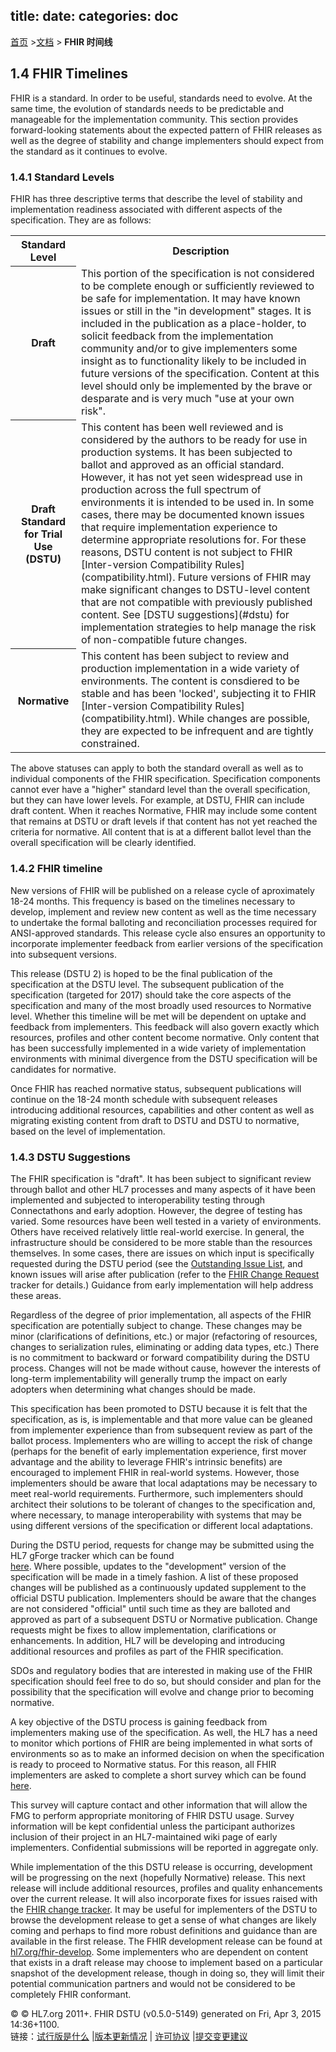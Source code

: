title: 
date: 
categories: doc
---

  [首页](../home/index.html) >[文档](documentation.html) > **FHIR 时间线**	

## 1.4  FHIR Timelines

FHIR is a standard.  In order to be useful, standards need to evolve.  At the same time, the evolution of standards
needs to be predictable and manageable for the implementation community.  This section provides forward-looking
statements about the expected pattern of FHIR releases as well as the degree of stability and change implementers
should expect from the standard as it continues to evolve.

<a name="levels"/>

### 1.4.1 Standard Levels

FHIR has three descriptive terms that describe the level of stability and implementation readiness associated with
different aspects of the specification.  They are as follows:
<table><tbody><tr><th>Standard Level</th><th>Description</th></tr><tr><th>Draft</th><td>This portion of the specification is not considered to be complete enough or sufficiently reviewed to be      safe for implementation.  It may have known issues or still in the &quot;in development&quot; stages.  It is included  in the publication as a place-holder, to solicit feedback from the implementation community and/or to give  implementers some insight as to functionality likely to be included in future versions of the specification.  Content at this level should only be implemented by the brave or desparate and is very much &quot;use at your own      risk&quot;.</td></tr><tr><th>Draft Standard for Trial Use (DSTU)</th><td>This content has been well reviewed and is considered by the authors to be ready for use in production systems.  It has been subjected to ballot and approved as an official standard.  However, it has not yet
seen widespread use in production across the full spectrum of environments it is intended to be used in.  In
 some cases, there may be documented known issues that require implementation experience to determine appropriate
 resolutions for.  For these reasons, DSTU content is not subject to FHIR [Inter-version Compatibility Rules](compatibility.html).      Future versions of FHIR may make significant changes to DSTU-level content that are not compatible with      previously published content.  See [DSTU suggestions](#dstu) for implementation strategies to      help manage the risk of non-compatible future changes.</td></tr><tr>  <th>Normative</th>
<td>This content has been subject to review and production implementation in a wide variety of environments.
The content is consdiered to be stable and has been 'locked', subjecting it to FHIR       [Inter-version Compatibility Rules](compatibility.html).  While changes are possible, they are      expected to be infrequent and are tightly constrained.</td>    </tr>  </tbody></table>

The above statuses can apply to both the standard overall as well as to individual components of the FHIR specification.
Specification components cannot ever have a &quot;higher&quot; standard level than the overall specification, but they can have
lower levels.  For example, at DSTU, FHIR can include draft content.  When it reaches Normative, FHIR may include
some content that remains at DSTU or draft levels if that content has not yet reached the criteria for normative.
All content that is at a different ballot level than the overall specification will be clearly identified.

### 1.4.2  FHIR timeline

New versions of FHIR will be published on a release cycle of aproximately 18-24 months.  This frequency is based on
the timelines necessary to develop, implement and review new content as well as the time necessary to undertake the
formal balloting and reconciliation processes required for ANSI-approved standards.  This release cycle also ensures
an opportunity to incorporate implementer feedback from earlier versions of the specification into subsequent versions.

This release (DSTU 2) is hoped to be the final publication of the specification at the DSTU level.  The subsequent
publication of the specification (targeted for 2017) should take the core aspects of the specification and many
of the most broadly used resources to Normative level.  Whether this timeline will be met will be dependent on
uptake and feedback from implementers.  This feedback will also govern exactly which resources, profiles and other content become
normative.  Only content that has been successfully implemented in a wide variety of implementation environments with
minimal divergence from the DSTU specification will be candidates for normative.

Once FHIR has reached normative status, subsequent publications will continue on the 18-24 month schedule with subsequent releases
introducing additional resources, capabilities and other content as well as migrating existing content from draft to DSTU and
DSTU to normative, based on the level of implementation.

<a name="dstu"/>

### 1.4.3  DSTU Suggestions

The FHIR specification is &quot;draft&quot;.  It has been subject to significant review through ballot and other HL7 processes and many aspects of it have been 
implemented and subjected to interoperability testing through Connectathons and early adoption.  However, the degree of testing has varied.  Some resources 
have been well tested in a variety of environments.  Others have received relatively little real-world exercise.  In general, the infrastructure should be 
considered to be more stable than the resources themselves.  In some cases, there are issues on which input is specifically requested during the DSTU period
(see the [Outstanding Issue List](todo.html), and known issues will arise after publication (refer to the 
[FHIR Change Request](http://gforge.hl7.org/gf/project/fhir/tracker/?action=TrackerItemBrowse&amp;tracker_id=677) tracker for details.)
Guidance from early implementation will help address these areas.

Regardless of the degree of prior implementation, all aspects of the FHIR specification are potentially subject to change.  These changes may be minor 
(clarifications of definitions, etc.) or major (refactoring of resources, changes to serialization rules, eliminating or adding data types, etc.)  There is no 
commitment to backward or forward compatibility during the DSTU process.  Changes will not be made without cause, however the interests of long-term 
implementability will generally trump the impact on early adopters when determining what changes should be made.

This specification has been promoted to DSTU because it is felt that the specification, as is, is implementable and that more value can be gleaned from 
implementer experience than from subsequent review as part of the ballot process.  Implementers who are willing to accept the risk of change (perhaps 
for the benefit of early implementation experience, first mover advantage and the ability to leverage FHIR's intrinsic benefits) are encouraged to implement 
FHIR in real-world systems.  However, those implementers should be aware that local adaptations may be necessary to meet real-world requirements.  Furthermore, 
such implementers should architect their solutions to be tolerant of changes to the specification and, where necessary, to manage interoperability with systems 
that may be using different versions of the specification or different local adaptations.

During the DSTU period, requests for change may be submitted using the HL7 gForge tracker which can be found  
[here](http://gforge.hl7.org/gf/project/fhir/tracker/?action=TrackerItemBrowse&amp;tracker_id=677).  Where possible, updates to the 
&quot;development&quot; version of the specification will be made in a timely fashion.  A list of these proposed changes will be published 
as a continuously updated supplement to the official DSTU publication.  Implementers should be aware that the changes are not considered &quot;official&quot; until such 
time as they are balloted and approved as part of a subsequent DSTU or Normative publication.  Change requests might be fixes to allow implementation, 
clarifications or enhancements.  In addition, HL7 will be developing and introducing additional resources and profiles as part of the FHIR specification.

SDOs and regulatory bodies that are interested in making use of the FHIR specification should feel free to do so, but should consider and plan for the possibility 
that the specification will evolve and change prior to becoming normative. 

A key objective of the DSTU process is gaining feedback from implementers making use of the specification.  As well, the HL7 has a need to
monitor which portions of FHIR are being implemented in what sorts of environments so as to make an informed decision on when the specification is ready to
proceed to Normative status.  For this reason, all FHIR implementers are asked to complete a short survey which can be found 
[here](https://www.surveymonkey.com/s/PXZTY7Z).

This survey will capture contact and other information that will allow the FMG to perform appropriate monitoring of FHIR DSTU usage.  Survey information will
be kept confidential unless the participant authorizes inclusion of their project in an HL7-maintained wiki page of early implementers.  Confidential submissions
will be reported in aggregate only.

While implementation of the this DSTU release is occurring, development will be progressing on the next (hopefully Normative) release.  This next release will include 
additional resources, profiles and quality enhancements over the current release.  It will also incorporate fixes for issues raised with the 
[FHIR change tracker](http://gforge.hl7.org/gf/project/fhir/tracker/?action=TrackerItemBrowse&amp;tracker_id=677).  It may be useful for implementers
of the DSTU to browse the development release to get a sense of what changes are likely coming and perhaps to find more robust definitions and guidance than
are available in the first release.  The FHIR development release can be found at [hl7.org/fhir-develop](http://hl7.org/fhir-develop).  Some implementers
who are dependent on content that exists in a draft release may choose to implement based on a particular snapshot of the development release, though in doing so, they
will limit their potential communication partners and would not be considered to be completely FHIR conformant.


&copy; © HL7.org 2011+. FHIR DSTU (v0.5.0-5149) generated on Fri, Apr 3, 2015 14:36+1100\.  
链接：[试行版是什么](http://hl7.org/implement/standards/fhir/dstu.html) |[版本更新情况](http://hl7.org/implement/standards/fhir/history.html) | [许可协议](http://hl7.org/implement/standards/fhir/license.html) |[提交变更建议](http://gforge.hl7.org/gf/project/fhir/tracker/?action=TrackerItemAdd&tracker_id=677) 	